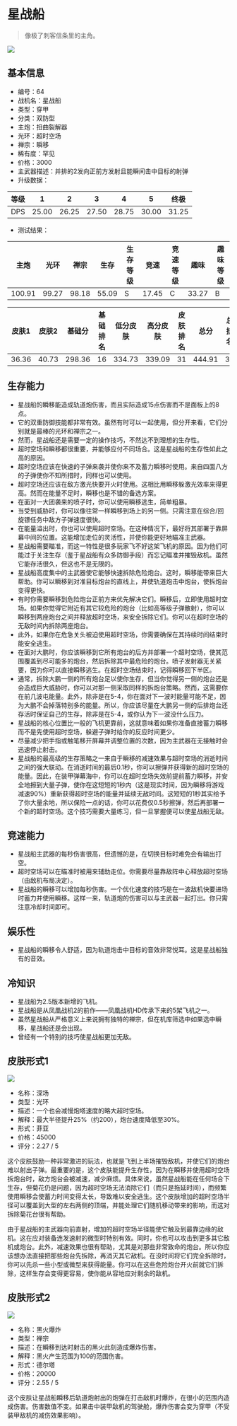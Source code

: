 # 星战船

> 像极了刺客信条里的主角。

<img src="/ships/ship_64.png" style={{zoom:1}}/>

## 基本信息

- 编号：64
- 战机名：星战船
- 类型：穿甲
- 分类：双防型
- 主炮：扭曲裂解器
- 光环：超时空场
- 禅宗：瞬移
- 稀有度：罕见
- 价格：3000
- 主武器描述：并排的2发向正前方发射且能瞬间击中目标的射弹
- 升级数据：

| 等级 | 1 | 2 | 3 | 4 | 5 | 终极 |
|--|--|--|--|--|--|--|
| DPS | 25.00 | 26.25 | 27.50 | 28.75 | 30.00 | 31.25 |

- 测试结果：

| 主炮 | 光环 | 禅宗 | 生存 | 生存等级 | 竞速 | 竞速等级 | 趣味 | 趣味等级 |
|--|--|--|--|--|--|--|--|--|
| 100.91 | 99.27 | 98.18 | 55.09 | S | 17.45 | C | 33.27 | B |

| 皮肤1 | 皮肤2 | 基础分 | 基础排名 | 低分皮肤 | 高分皮肤 | 皮肤排名 | 总分 | 总排名 |
|--|--|--|--|--|--|--|--|--|
| 36.36 | 40.73 | 298.36 | 16 | 334.73 | 339.09 | 31 | 444.91 | 35 |

## 生存能力

- 星战船的瞬移能造成轨道炮伤害，而且实际造成15点伤害而不是面板上的8点。
- 它的双重防御技能都非常有效。虽然有时可以一起使用，但分开来看，它们分别就是最棒的光环和禅宗之一。
- 然而，星战船还是需要一定的操作技巧，不然达不到理想的生存性。
- 超时空场和瞬移都很重要，并能够应付不同场合。这是星战船的生存性如此之高的原因。
- 超时空场应该在快速的子弹来袭并使你来不及蓄力瞬移时使用。来自四面八方的子弹使你不知所措时，同样也可以使用。
- 超时空场还应该在敌方激光快要开火时使用。这相比用瞬移躲激光效率来得更高。然而在能量不足时，瞬移也是不错的备选方案。
- 在面对一大团袭来的喷子时，你可以使用瞬移逃生，简单粗暴。
- 当受到威胁时，你可以像往常一样瞬移到场上的另一侧。只需注意在综合/回旋镖任务中敌方子弹速度很快。
- 在能量溢出时，你也可以使用超时空场。在这种情况下，最好将其部署于靠屏幕中间的位置。这能增加走位的灵活性，并使你能更好地瞄准主武器。
- 星战船需要瞄准，而这一特性是很多玩家飞不好这架飞机的原因。因为他们可能过于关注生存（鉴于星战船有众多防御手段）而忘记瞄准并摧毁敌机。虽然它能存活很久，但这也不是无限的。
- 星战船高度集中的主武器使它能够快速拆除危险炮台。这时，瞬移能带来巨大帮助。你可以瞬移到对准目标炮台的直线上，并使轨道炮击中炮台，使拆炮台变得更快。
- 有时你需要瞬移到危险炮台正前方来优先解决它们。瞬移后，立即使用超时空场。如果你觉得它附近有其它较危险的炮台（比如高等级子弹散射），你可以瞬移到两座炮台之间并释放超时空场，来安全拆除它们。你可以在超时空场的无敌时间内拆除两座炮台。
- 此外，如果你在危急关头被迫使用超时空场，你需要确保在其持续时间结束时能安全逃生。
- 在面对大鹏时，你应该瞬移到它所有炮台的后方并部署一个超时空场，使其范围覆盖到尽可能多的炮台，然后拆除其中最危险的炮台。喷子发射器无关紧要，因为你可以直接瞬移逃生。在超时空场结束时，记得瞬移回下半区。
- 通常，拆除大鹏一侧的所有炮台足以使你生存，但当你觉得另一侧的炮台还是会造成巨大威胁时，你可以对那一侧采取同样的拆炮台策略。然而，这需要你在前几波屯能量。此外，除非是在5-4，你在面对下一波时能量可能不足，因为大鹏不会掉落特别多的能量。所以，你应该尽量在大鹏另一侧的后排炮台还存活时保证自己的生存，除非是在5-4，或你认为下一波没什么压力。
- 星战船的核心位置比一般的飞机更靠前，这就意味着如果你准备直接蓄力瞬移而不是先使用超时空场，躲避子弹时给你的反应时间更少。
- 尽量减少把手指或触笔移开屏幕并调整位置的次数，因为主武器在无接触时会迅速停止射击。
- 星战船的最高级的生存策略之一来自于瞬移的减速效果与超时空场的消逝时间之间的强大联动。在消逝时间的最后0.1秒，你可以擦弹并获得新的超时空场的能量。因此，在装甲弹幕海中，你可以在超时空场失效前提前蓄力瞬移，并安全地擦到大量子弹，使你在这短短的1秒内（这是现实时间，因为瞬移将游戏减速90%）重新获得超时空场的能量并延续无敌时间。这短短的1秒其实给予了你大量余地，所以保险一点的话，你可以花费仅0.5秒擦弹，然后再部署一个新的超时空场。这个技巧需要大量练习，但一旦掌握便可以使星战船无敌。

## 竞速能力

- 星战船主武器的每秒伤害很高，但遗憾的是，在切换目标时难免会有输出打空。
- 超时空场可以在瞄准时被用来辅助走位。你需要尽量靠敌阵中心释放超时空场（由敌机布局决定）。
- 星战船的瞬移可以增加每秒伤害。一个优化速度的技巧是在一波敌机快要进场时蓄力并使用瞬移。这样一来，轨道炮的伤害可以与主武器一起打出。你只需注意冷却时间即可。

## 娱乐性

- 星战船的瞬移令人舒适，因为轨道炮击中目标的音效非常悦耳。这是星战船独有的音效。

## 冷知识

- 星战船为2.5版本新增的飞机。
- 星战船是从凤凰战机2的前作——凤凰战机HD传承下来的5架飞机之一。
- 虽然星战船从严格意义上来说拥有独特的禅宗，但在机库筛选中如果选中瞬移，星战船还是会出现。
- 曾经有一个特别的技巧使星战船更加无敌。

## 皮肤形式1

<img src="/ships/ship_64_apex_1.png" style={{zoom:1}}/>

- 名称：深场
- 类型：光环
- 描述：一个也会减慢炮塔速度的略大超时空场。
- 解释：最大半径提升25%（约200），炮台速度降低至30%。
- 形式：菲亚
- 价格：45000
- 评分：2.27 / 5

这个皮肤鼓励一种非常激进的玩法，也就是飞到上半场摧毁敌机，并使它们的炮台难以射出子弹。最重要的是，这个皮肤能提升生存性，因为在瞬移并使用超时空场拆炮台时，敌方炮台会被减速，减少麻烦。具体来说，虽然星战船能在任何场合下生存，但菊花仍是问题，因为超时空场无法消除它们（而只是拖延时间），而频繁使用瞬移会使蓄力时间变得太长，导致难以安全逃生。这个皮肤增加的超时空场半径可以覆盖到大型的左右两侧的顶端，并能处理它们随机移动带来的影响，而这对拆除菊花台很有帮助。

由于星战船的主武器向前直射，增加的超时空场半径能使它触及到最靠边缘的敌机。这在应对装备连发速射的微型时特别有效。同时，你也可以攻击到更多其它敌机或炮台。此外，减速效果也很有帮助，尤其是对那些非常致命的炮台。所以你应该想办法直接把那些炮台先拆除，再消灭其它敌机。在没时间将它们完全拆除时，你可以先杀一些小型或微型来获得能量。你可以在这些危险炮台开火前就它们拆除，这样生存会变得更容易，使你能从容地应对剩余的敌机。

## 皮肤形式2

<img src="/ships/ship_64_apex_2.png" style={{zoom:1}}/>

- 名称：黑火爆炸
- 类型：禅宗
- 描述：在瞬移到达时射击的黑火此刻造成爆炸伤害。
- 解释：黑火产生范围为100的范围伤害。
- 形式：德尔塔
- 价格：20000
- 评分：2.55 / 5

这个皮肤让星战船瞬移后轨道炮射出的炮弹在打击敌机时爆炸，在很小的范围内造成伤害。伤害数值不变。如果击中装甲敌机的驾驶舱，爆炸伤害会变为穿甲（不受装甲敌机的减伤效果影响）。
